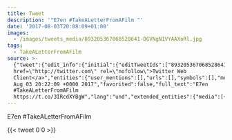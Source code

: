```yaml
---
title: Tweet
description: '"E7en #TakeALetterFromAFilm "'
date: '2017-08-03T20:08:09+01:00'
images:
  - /images/tweets_media/893205367068528641-DGVNgN1VYAAXoRl.jpg
tags:
  - TakeALetterFromAFilm
source: >-
  {"tweet":{"edit_info":{"initial":{"editTweetIds":["893205367068528641"],"editableUntil":"2017-08-03T21:22:09.119Z","editsRemaining":"5","isEditEligible":true}},"retweeted":false,"source":"<a
  href=\"http://twitter.com\" rel=\"nofollow\">Twitter Web
  Client</a>","entities":{"user_mentions":[],"urls":[],"symbols":[],"media":[{"expanded_url":"https://twitter.com/toychicken/status/893205367068528641/photo/1","indices":["27","50"],"url":"https://t.co/3IRcdXYBgW","media_url":"http://pbs.twimg.com/tweet_video_thumb/DGVNgN1VYAAXoRl.jpg","id_str":"893205316967424000","id":"893205316967424000","media_url_https":"https://pbs.twimg.com/tweet_video_thumb/DGVNgN1VYAAXoRl.jpg","sizes":{"medium":{"w":"498","h":"220","resize":"fit"},"large":{"w":"498","h":"220","resize":"fit"},"small":{"w":"498","h":"220","resize":"fit"},"thumb":{"w":"150","h":"150","resize":"crop"}},"type":"photo","display_url":"pic.twitter.com/3IRcdXYBgW"}],"hashtags":[{"text":"TakeALetterFromAFilm","indices":["5","26"]}]},"display_text_range":["0","50"],"favorite_count":"0","id_str":"893205367068528641","truncated":false,"retweet_count":"0","id":"893205367068528641","possibly_sensitive":false,"created_at":"Thu
  Aug 03 20:22:09 +0000 2017","favorited":false,"full_text":"E7en
  #TakeALetterFromAFilm
  https://t.co/3IRcdXYBgW","lang":"und","extended_entities":{"media":[{"expanded_url":"https://twitter.com/toychicken/status/893205367068528641/photo/1","indices":["27","50"],"url":"https://t.co/3IRcdXYBgW","media_url":"http://pbs.twimg.com/tweet_video_thumb/DGVNgN1VYAAXoRl.jpg","id_str":"893205316967424000","video_info":{"aspect_ratio":["249","110"],"variants":[{"bitrate":"0","content_type":"video/mp4","url":"https://video.twimg.com/tweet_video/DGVNgN1VYAAXoRl.mp4"}]},"id":"893205316967424000","media_url_https":"https://pbs.twimg.com/tweet_video_thumb/DGVNgN1VYAAXoRl.jpg","sizes":{"medium":{"w":"498","h":"220","resize":"fit"},"large":{"w":"498","h":"220","resize":"fit"},"small":{"w":"498","h":"220","resize":"fit"},"thumb":{"w":"150","h":"150","resize":"crop"}},"type":"animated_gif","display_url":"pic.twitter.com/3IRcdXYBgW"}]}}}
---
```

E7en #TakeALetterFromAFilm 
    
{{< tweet 0 0 >}}
    
